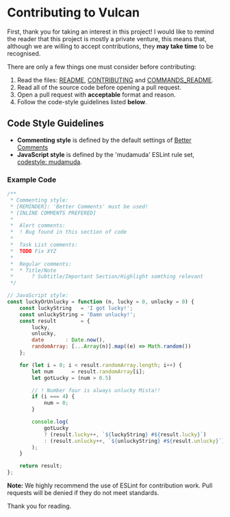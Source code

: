 # Contributing to Vulcan

First, thank you for taking an interest in this project! I would like to remind the reader that this project is mostly a private venture, this means that,
although we are willing to accept contributions, they **may take time** to be recognised.

There are only a few things one must consider before contributing:

1. Read the files: [README](../README.md), [CONTRIBUTING](./CONTRIBUTING.md) and [COMMANDS_README](../commands/README.md).
2. Read all of the source code before opening a pull request.
3. Open a pull request with **acceptable** format and reason.
4. Follow the code-style guidelines listed **below**.

## Code Style Guidelines

- **Commenting style** is defined by the default settings of [Better Comments](https://github.com/aaron-bond/better-comments)
- **JavaScript style** is defined by the 'mudamuda' ESLint rule set, [codestyle: mudamuda](https://github.com/GitPaulo/eslint-config-mudamuda).

### Example Code

```js
/**
 * Commenting style:
 * [REMINDER]: 'Better Comments' must be used!
 * [INLINE COMMENTS PREFERED]
 *  
 *  Alert comments:
 *  ! Bug found in this section of code
 *
 *  Task List comments:
 *  TODO Fix XYZ
 *
 *  Regular comments:
 *  * Title/Note
 *      ? Subtitle/Important Section/Highlight somthing relevant
 */

// JavaScript style:
const luckyOrUnlucky = function (n, lucky = 0, unlucky = 0) {
    const luckyString   = 'I got lucky!';
    const unluckyString = 'Damn unlucky!';
    const result        = {
        lucky,
        unlucky,
        date       : Date.now(),
        randomArray: [...Array(n)].map((e) => Math.random())
    };

    for (let i = 0; i < result.randomArray.length; i++) {
        let num      = result.randomArray[i];
        let gotLucky = (num > 0.5)

        // ! Number four is always unlucky Mista!!
        if (i === 4) {
            num = 0;
        }

        console.log(
            gotLucky
            ? (result.lucky++, `${luckyString} #${result.lucky}`)
            : (result.unlucky++, `${unluckyString} #${result.unlucky}`)
        );
    }

    return result;
};
```

**Note:** We highly recommend the use of ESLint for contribution work. Pull requests will be denied if they do not meet standards.

Thank you for reading.
